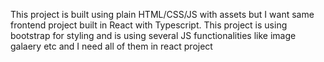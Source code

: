 This project is built using plain HTML/CSS/JS with assets but I want same frontend project built in React with Typescript. This project is using bootstrap for styling and is using several JS functionalities like image galaery etc and I need all of them in react project